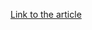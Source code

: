 [Link to the article](https://www.bleepingcomputer.com/news/security/the-biggest-cybersecurity-and-cyberattack-stories-of-2024/)
